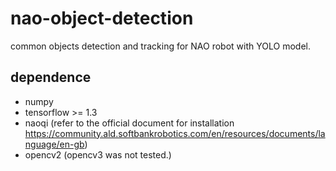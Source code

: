 # nao-object-detection
common objects detection and tracking for NAO robot with YOLO model.

## dependence
 - numpy
 - tensorflow >= 1.3
 - naoqi (refer to the official document for installation https://community.ald.softbankrobotics.com/en/resources/documents/language/en-gb)
 - opencv2 (opencv3 was not tested.)
 
 
